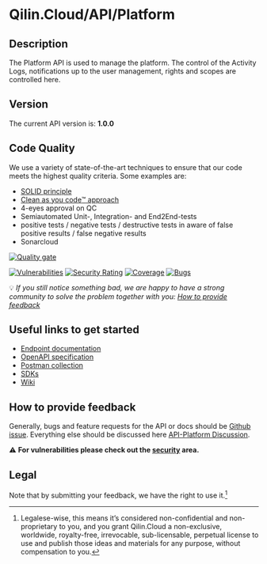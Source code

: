 # Qilin.Cloud/API/Platform

## Description

The Platform API is used to manage the platform. The control of the Activity Logs, notifications up to the user management, rights and scopes are controlled here.

## Version

The current API version is: **1.0.0**

## Code Quality

We use a variety of state-of-the-art techniques to ensure that our code meets the highest quality criteria.
Some examples are:

- [SOLID principle](https://en.wikipedia.org/wiki/SOLID)
- [Clean as you code:tm: approach](https://www.sonarsource.com/solutions/our-unique-approach/)
- 4-eyes approval on QC
- Semiautomated Unit-, Integration- and End2End-tests
- positive tests / negative tests / destructive tests in aware of false positive results / false negative results
- Sonarcloud

[![Quality gate](https://sonarcloud.io/api/project_badges/quality_gate?project=marcossoftware_Qilin.Core.Platform&token=0c107fcb7f075bc4b12d136a6704659b5a3ce0d2)](https://sonarcloud.io/summary/new_code?id=marcossoftware_Qilin.Core.Platform)

[![Vulnerabilities](https://sonarcloud.io/api/project_badges/measure?project=marcossoftware_Qilin.Core.Platform&metric=vulnerabilities&token=0c107fcb7f075bc4b12d136a6704659b5a3ce0d2)](https://sonarcloud.io/summary/new_code?id=marcossoftware_Qilin.Core.Platform) [![Security Rating](https://sonarcloud.io/api/project_badges/measure?project=marcossoftware_Qilin.Core.Platform&metric=security_rating&token=0c107fcb7f075bc4b12d136a6704659b5a3ce0d2)](https://sonarcloud.io/summary/new_code?id=marcossoftware_Qilin.Core.Platform) [![Coverage](https://sonarcloud.io/api/project_badges/measure?project=marcossoftware_Qilin.Core.Platform&metric=coverage&token=0c107fcb7f075bc4b12d136a6704659b5a3ce0d2)](https://sonarcloud.io/summary/new_code?id=marcossoftware_Qilin.Core.Platform) [![Bugs](https://sonarcloud.io/api/project_badges/measure?project=marcossoftware_Qilin.Core.Platform&metric=bugs&token=0c107fcb7f075bc4b12d136a6704659b5a3ce0d2)](https://sonarcloud.io/summary/new_code?id=marcossoftware_Qilin.Core.Platform)

💡 _If you still notice something bad, we are happy to have a strong community to solve the problem together with you: [How to provide feedback](https://github.com/QilinCloud/API-Platform/#how-to-provide-feedback)_

## Useful links to get started

* [Endpoint documentation](https://documentation.api.qilin.cloud/platform/)
* [OpenAPI specification](https://github.com/QilinCloud/API-Platform/blob/main/openapi-platform.yaml)
* [Postman collection](https://github.com/QilinCloud/API-Platform/blob/main/postman_collection-platform.json)
* [SDKs](https://github.com/search?q=user%3AQilinCloud+SDK)
* [Wiki](https://github.com/QilinCloud/API-Platform/wiki)


## How to provide feedback

Generally, bugs and feature requests for the API or docs should be [Github issue](https://github.com/QilinCloud/API-Platform/issues/new). Everything else should be discussed here [API-Platform Discussion](https://github.com/QilinCloud/API-Platform/discussions).

:warning:  **For vulnerabilities please check out the [security](https://github.com/QilinCloud/API-Platform/security) area.**

## Legal

Note that by submitting your feedback, we have the right to use it.[^1]

[^1]:Legalese-wise, this means it’s considered non-confidential and non-proprietary to you, and you grant Qilin.Cloud a non-exclusive, worldwide, royalty-free, irrevocable, sub-licensable, perpetual license to use and publish those ideas and materials for any purpose, without compensation to you.

